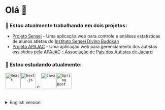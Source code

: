 <h1>Olá 👋</h1>

<h3>🔭 Estou atualmente trabalhando em dois projetos:</h3>
<ul>
<li><a href="https://github.com/ToGatherGroup/front-sensei">Projeto Sensei</a> - Uma aplicação web para controle e análises estatísticas de alunos atletas do <a href="https://www.instagram.com/sensei_divino">Instituto Sensei Divino Budokan</a></li>
<li><a href="https://github.com/bruamado/projeto-apajac-front">Projeto APAJAC</a> - Uma aplicação web para gerenciamento dos autistas assistidos pela <a href="https://apajac.org/">APAJAC - Associação de Pais dos Autistas de Jacareí</a></li>
</ul>

<h3>🌱 Estou estudando atualmente:</h3>
<code><img width="50" src="https://user-images.githubusercontent.com/25181517/183897015-94a058a6-b86e-4e42-a37f-bf92061753e5.png" alt="React" title="React"/></code><code><img width="50" src="https://github.com/marwin1991/profile-technology-icons/assets/136815194/5f8c622c-c217-4649-b0a9-7e0ee24bd704" alt="Next.js" title="Next.js"/></code> e <code><img width="50" src="https://user-images.githubusercontent.com/25181517/117201156-9a724800-adec-11eb-9a9d-3cd0f67da4bc.png" alt="Java" title="Java"/></code><code><img width="50" src="https://user-images.githubusercontent.com/25181517/183891303-41f257f8-6b3d-487c-aa56-c497b880d0fb.png" alt="Spring Boot" title="Spring Boot"/></code>
<br>
<br>
<br>
<details close>
<summary>English version</summary>

<h1>Hi there 👋</h1>

<h3>🔭 I’m currently working on two projects:</h3>
<ul>
<li><a href="https://github.com/ToGatherGroup/front-sensei">Projeto Sensei</a> - A web application for athlete control and analysis that will be used by <a href="https://www.instagram.com/sensei_divino">Instituto Sensei Divino Budokan</a></li>
<li><a href="https://github.com/bruamado/projeto-apajac-front">Projeto APAJAC</a> - A web application for manage welcomed autistic people in <a href="https://apajac.org/">APAJAC - Associação de Pais dos Autistas de Jacareí</a></li>
</ul>

<h3>🌱 I’m currently learning:</h3>
<code><img width="50" src="https://user-images.githubusercontent.com/25181517/183897015-94a058a6-b86e-4e42-a37f-bf92061753e5.png" alt="React" title="React"/></code><code><img width="50" src="https://github.com/marwin1991/profile-technology-icons/assets/136815194/5f8c622c-c217-4649-b0a9-7e0ee24bd704" alt="Next.js" title="Next.js"/></code> and <code><img width="50" src="https://user-images.githubusercontent.com/25181517/117201156-9a724800-adec-11eb-9a9d-3cd0f67da4bc.png" alt="Java" title="Java"/></code><code><img width="50" src="https://user-images.githubusercontent.com/25181517/183891303-41f257f8-6b3d-487c-aa56-c497b880d0fb.png" alt="Spring Boot" title="Spring Boot"/></code>
</details>
